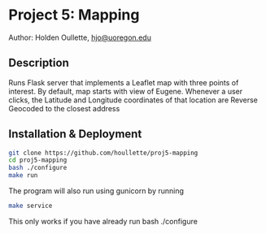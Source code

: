 # Project 5: Mapping

Author: Holden Oullette, hjo@uoregon.edu

## Description ##
Runs Flask server that implements a Leaflet map with three points of interest. By
default, map starts with view of Eugene. Whenever a user clicks, the Latitude and
Longitude coordinates of that location are Reverse Geocoded to the closest address

## Installation & Deployment ##

```bash
git clone https://github.com/houllette/proj5-mapping
cd proj5-mapping
bash ./configure
make run
```

The program will also run using gunicorn by running
```bash
make service
```
This only works if you have already run bash ./configure

